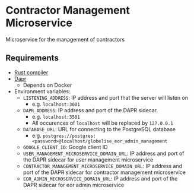 # Contractor Management Microservice

Microservice for the management of contractors

## Requirements

- [Rust compiler](https://www.rust-lang.org/tools/install)
- [Dapr](https://docs.dapr.io/getting-started/)
  - Depends on Docker
- Environment variables:
  - `LISTENING_ADDRESS`: IP address and port that the server will listen on
    - e.g. `localhost:3001`
  - `DAPR_ADDRESS`: IP address and port of the DAPR sidecar.
    - e.g. `localhost:3501`
    - All occurences of `localhost` will be replaced by `127.0.0.1`
  - `DATABASE_URL`: URL for connecting to the PostgreSQL database
    - e.g. `postgres://postgres:<password>@localhost/globelise_eor_admin_management`
  - `GOOGLE_CLIENT_ID`: Google client ID
  - `USER_MANAGEMENT_MICROSERVICE_DOMAIN_URL`: IP address and port of the DAPR sidecar for user management microservice
  - `CONTRACTOR_MANAGEMENT_MICROSERVICE_DOMAIN_URL`: IP address and port of the DAPR sidecar for contractor management microservice
  - `EOR_ADMIN_MICROSERVICE_DOMAIN_URL`: IP address and port of the DAPR sidecar for eor admin microservice
